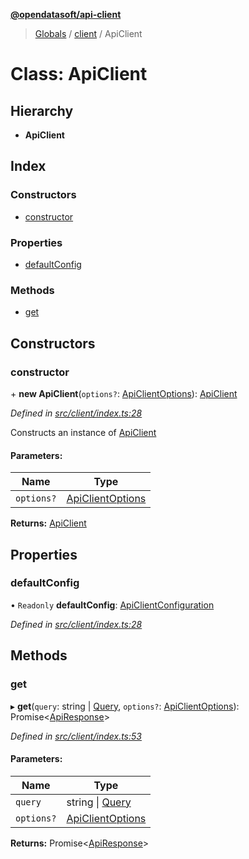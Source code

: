 **[@opendatasoft/api-client](../README.md)**

> [Globals](../globals.md) / [client](../modules/client.md) / ApiClient

# Class: ApiClient

## Hierarchy

* **ApiClient**

## Index

### Constructors

* [constructor](client.apiclient.md#constructor)

### Properties

* [defaultConfig](client.apiclient.md#defaultconfig)

### Methods

* [get](client.apiclient.md#get)

## Constructors

### constructor

\+ **new ApiClient**(`options?`: [ApiClientOptions](../interfaces/client.apiclientoptions.md)): [ApiClient](client.apiclient.md)

*Defined in [src/client/index.ts:28](https://github.com/opendatasoft/ods-dataviz-sdk/blob/ab29865/packages/api-client/src/client/index.ts#L28)*

Constructs an instance of [ApiClient](client.apiclient.md)

#### Parameters:

Name | Type |
------ | ------ |
`options?` | [ApiClientOptions](../interfaces/client.apiclientoptions.md) |

**Returns:** [ApiClient](client.apiclient.md)

## Properties

### defaultConfig

• `Readonly` **defaultConfig**: [ApiClientConfiguration](../interfaces/client.apiclientconfiguration.md)

*Defined in [src/client/index.ts:28](https://github.com/opendatasoft/ods-dataviz-sdk/blob/ab29865/packages/api-client/src/client/index.ts#L28)*

## Methods

### get

▸ **get**(`query`: string \| [Query](odsql.query.md), `options?`: [ApiClientOptions](../interfaces/client.apiclientoptions.md)): Promise<[ApiResponse](../interfaces/client.apiresponse.md)\>

*Defined in [src/client/index.ts:53](https://github.com/opendatasoft/ods-dataviz-sdk/blob/ab29865/packages/api-client/src/client/index.ts#L53)*

#### Parameters:

Name | Type |
------ | ------ |
`query` | string \| [Query](odsql.query.md) |
`options?` | [ApiClientOptions](../interfaces/client.apiclientoptions.md) |

**Returns:** Promise<[ApiResponse](../interfaces/client.apiresponse.md)\>
